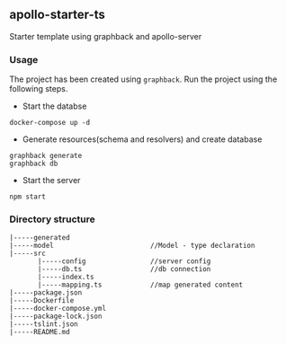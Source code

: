 ## apollo-starter-ts

Starter template using graphback and apollo-server

### Usage
The project has been created using `graphback`. Run the project using the following steps. 
- Start the databse
```
docker-compose up -d
```
- Generate resources(schema and resolvers) and create database
```
graphback generate
graphback db
```
- Start the server
```
npm start
```

### Directory structure

```
|-----generated
|-----model                        //Model - type declaration
|-----src
       |-----config                //server config
       |-----db.ts                 //db connection
       |-----index.ts
       |-----mapping.ts            //map generated content
|-----package.json
|-----Dockerfile
|-----docker-compose.yml
|-----package-lock.json
|-----tslint.json
|-----README.md
```